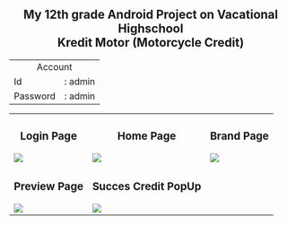<h2 align="center">My 12th grade Android Project on Vacational Highschool</br>Kredit Motor (Motorcycle Credit)</h2>

<table border="0">
  <tr>
    <td colspan="2" align="center">Account</td>
  </tr>
  <tr>
    <td>Id</td>
    <td>: admin</td>
  </tr>
  <tr>
    <td>Password</td>
    <td>: admin</td>
  </tr>
</table>
<table border="0">
  <tr>
    <td><h3 align="center">Login Page</h3><img src="https://user-images.githubusercontent.com/96564588/219869435-f51683ea-1705-476a-b880-f4e9f1379358.png"></td>
    <td><h3 align="center">Home Page</h3><img src="https://user-images.githubusercontent.com/96564588/219869442-b6a9a77a-3bdf-4bce-9612-569599a52bd6.png"></td>
    <td><h3 align="center">Brand Page</h3><img src="https://user-images.githubusercontent.com/96564588/219869451-8cb66557-1900-405b-ab45-778a43188115.png"></td>
  </tr>
  <tr>
    <td><h3 align="center">Preview Page</h3><img src="https://user-images.githubusercontent.com/96564588/219869465-5c078083-3991-411f-8849-66e9dcc241b5.png"></td>
    <td><h3 align="center">Succes Credit PopUp</h3><img src="https://user-images.githubusercontent.com/96564588/219869474-658a779c-75cd-46fd-9e9b-aaf4b38fb5f5.png"></td>
  </tr>
</table>
